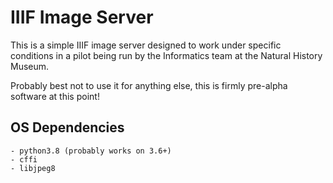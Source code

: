 # IIIF Image Server

This is a simple IIIF image server designed to work under specific conditions in a pilot being run by the Informatics team at the Natural History Museum.

Probably best not to use it for anything else, this is firmly pre-alpha software at this point!

## OS Dependencies
    - python3.8 (probably works on 3.6+)
    - cffi
    - libjpeg8


